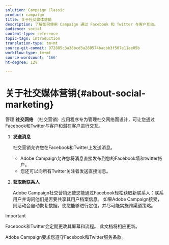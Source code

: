 ```yaml
---
solution: Campaign Classic
product: campaign
title: 关于社交媒体营销
description: 了解如何使用 Campaign 通过 Facebook 和 Twitter 与客户互动。
audience: social
content-type: reference
topic-tags: introduction
translation-type: tm+mt
source-git-commit: 972885c3a38bcd3a260574bacbb3f507e11ae05b
workflow-type: tm+mt
source-wordcount: '166'
ht-degree: 12%

---
```



# 关于社交媒体营销{#about-social-marketing}

管理 **社交网络** （社交营销）应用程序专为管理社交网络而设计，可让您通过Facebook和Twitter与客户和潜在客户进行交互。

1. **发送消息**

   社交营销允许您在Facebook和Twitter上发送消息。

   * Adobe Campaign允许您将消息直接发布到您的Facebook墙和twitter帐户。
   * 您还可以向所有Twitter关注者发送直接消息。

1. **获取新联系人**

   Adobe Campaign社交营销还使您能通过Facebook轻松获取新联系人：联系用户并询问他们是否要共享其用户档案信息。 如果Adobe Campaign接受，则活动会自动恢复数据，使您能够进行定位，并尽可能实施跨渠道策略。

>[!IMPORTANT]
>
>Facebook和Twitter会定期更改其屏幕和流程。 此文档将相应更新。
>
>Adobe Campaign要求您遵守Facebook和Twitter服务条款。
